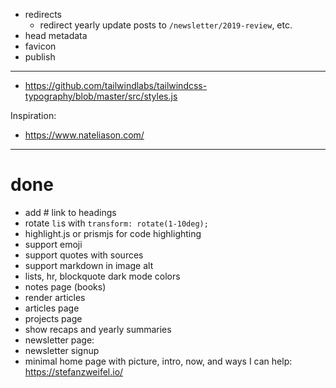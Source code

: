 - redirects
  - redirect yearly update posts to `/newsletter/2019-review`, etc.
- head metadata
- favicon
- publish

---

- https://github.com/tailwindlabs/tailwindcss-typography/blob/master/src/styles.js

Inspiration:

- https://www.nateliason.com/

---

# done

- add # link to headings
- rotate `li`s with `transform: rotate(1-10deg);`
- highlight.js or prismjs for code highlighting
- support emoji
- support quotes with sources
- support markdown in image alt
- lists, hr, blockquote dark mode colors
- notes page (books)
- render articles
- articles page
- projects page
- show recaps and yearly summaries
- newsletter page:
- newsletter signup
- minimal home page with picture, intro, now, and ways I can help: https://stefanzweifel.io/
